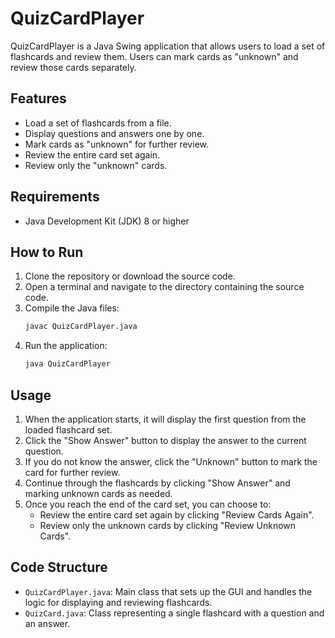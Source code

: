 # QuizCardPlayer

QuizCardPlayer is a Java Swing application that allows users to load a set of flashcards and review them. Users can mark cards as "unknown" and review those cards separately.

## Features

- Load a set of flashcards from a file.
- Display questions and answers one by one.
- Mark cards as "unknown" for further review.
- Review the entire card set again.
- Review only the "unknown" cards.

## Requirements

- Java Development Kit (JDK) 8 or higher

## How to Run

1. Clone the repository or download the source code.
2. Open a terminal and navigate to the directory containing the source code.
3. Compile the Java files:
    ```sh
    javac QuizCardPlayer.java
    ```
4. Run the application:
    ```sh
    java QuizCardPlayer
    ```

## Usage

1. When the application starts, it will display the first question from the loaded flashcard set.
2. Click the "Show Answer" button to display the answer to the current question.
3. If you do not know the answer, click the "Unknown" button to mark the card for further review.
4. Continue through the flashcards by clicking "Show Answer" and marking unknown cards as needed.
5. Once you reach the end of the card set, you can choose to:
    - Review the entire card set again by clicking "Review Cards Again".
    - Review only the unknown cards by clicking "Review Unknown Cards".

## Code Structure

- `QuizCardPlayer.java`: Main class that sets up the GUI and handles the logic for displaying and reviewing flashcards.
- `QuizCard.java`: Class representing a single flashcard with a question and an answer.